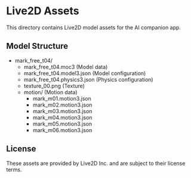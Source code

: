 # Live2D Assets

This directory contains Live2D model assets for the AI companion app.

## Model Structure
- mark_free_t04/
  - mark_free_t04.moc3 (Model data)
  - mark_free_t04.model3.json (Model configuration)
  - mark_free_t04.physics3.json (Physics configuration)
  - texture_00.png (Texture)
  - motion/ (Motion data)
    - mark_m01.motion3.json
    - mark_m02.motion3.json
    - mark_m03.motion3.json
    - mark_m04.motion3.json
    - mark_m05.motion3.json
    - mark_m06.motion3.json

## License
These assets are provided by Live2D Inc. and are subject to their license terms.
